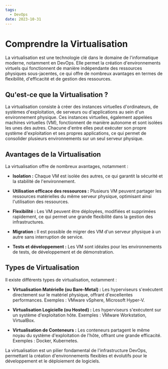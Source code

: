 ```yaml
---
tags:
  - DevOps
date: 2023-10-31
---
```

# Comprendre la Virtualisation

La virtualisation est une technologie clé dans le domaine de l'informatique moderne, notamment en DevOps. Elle permet la création d'environnements virtuels qui fonctionnent de manière indépendante des ressources physiques sous-jacentes, ce qui offre de nombreux avantages en termes de flexibilité, d'efficacité et de gestion des ressources.

## Qu'est-ce que la Virtualisation ?

La virtualisation consiste à créer des instances virtuelles d'ordinateurs, de systèmes d'exploitation, de serveurs ou d'applications au sein d'un environnement physique. Ces instances virtuelles, également appelées machines virtuelles (VM), fonctionnent de manière autonome et sont isolées les unes des autres. Chacune d'entre elles peut exécuter son propre système d'exploitation et ses propres applications, ce qui permet de consolider plusieurs environnements sur un seul serveur physique.

## Avantages de la Virtualisation

La virtualisation offre de nombreux avantages, notamment :

- **Isolation :** Chaque VM est isolée des autres, ce qui garantit la sécurité et la stabilité de l'environnement.

- **Utilisation efficace des ressources :** Plusieurs VM peuvent partager les ressources matérielles du même serveur physique, optimisant ainsi l'utilisation des ressources.

- **Flexibilité :** Les VM peuvent être déployées, modifiées et supprimées rapidement, ce qui permet une grande flexibilité dans la gestion des infrastructures.

- **Migration :** Il est possible de migrer des VM d'un serveur physique à un autre sans interruption de service.

- **Tests et développement :** Les VM sont idéales pour les environnements de tests, de développement et de démonstration.

## Types de Virtualisation

Il existe différents types de virtualisation, notamment :

- **Virtualisation Matérielle (ou Bare-Metal) :** Les hyperviseurs s'exécutent directement sur le matériel physique, offrant d'excellentes performances. Exemples : VMware vSphere, Microsoft Hyper-V.

- **Virtualisation Logicielle (ou Hosted) :** Les hyperviseurs s'exécutent sur un système d'exploitation hôte. Exemples : VMware Workstation, VirtualBox.

- **Virtualisation de Conteneurs :** Les conteneurs partagent le même noyau du système d'exploitation de l'hôte, offrant une grande efficacité. Exemples : Docker, Kubernetes.

La virtualisation est un pilier fondamental de l'infrastructure DevOps, permettant la création d'environnements flexibles et évolutifs pour le développement et le déploiement de logiciels.
